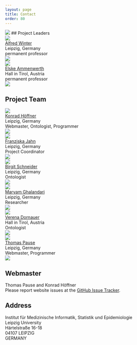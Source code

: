 ```yaml
---
layout: page
title: Contact
order: 80
---
```

<img src="{{site.url}}{{ site.baseurl}}/public/team.jpg" style="max-width:90%;margin:0 auto;">
## Project Leaders
<div class="teamGrid">
<img src="{{site.url}}{{ site.baseurl}}/public/winter.jpg">
<div class="inbox">
<a href="{{ site.links.winter}}">Alfred Winter</a><br>
Leipzig, Germany<br>
permanent professor<br>
</div>
<div class="inbox">
<a href="{{ site.links.imise }}"><img src="{{site.url}}{{site.baseurl}}/public/imise-logo.svg"></a>
</div>

<img src="{{site.url}}{{site.baseurl}}/public/ammenwerth.jpg">
<div class="inbox">
<a href="{{ site.links.ammenwerth }}">Elske Ammenwerth</a><br>
Hall in Tirol, Austria<br>
permanent professor<br>
</div>
<div class="inbox">
<a href="{{ site.links.umit }}"><img src="{{site.url}}{{site.baseurl}}/public/umit-logo.svg"></a>
</div>
</div>

## Project Team
<div class="teamGrid">
<img src="{{site.url}}{{ site.baseurl}}/public/hoeffner.jpg">
<div class="inbox">
<a href="{{ site.links.hoeffner}}">Konrad Höffner</a><br>
Leipzig, Germany<br>
Webmaster, Ontologist, Programmer<br>
</div>
<div class="inbox">
<a href="{{ site.links.imise }}"><img src="{{site.url}}{{site.baseurl}}/public/imise-logo.svg"></a>
</div>

<img src="{{site.url}}{{site.baseurl}}/public/jahn.jpg">
<div class="inbox">
<a href="{{ site.links.jahn }}">Franziska Jahn</a><br>
Leipzig, Germany<br>
Project Coordinator<br>
</div>
<div class="inbox">
<a href="{{ site.links.imise }}"><img src="{{site.url}}{{site.baseurl}}/public/imise-logo.svg"></a>
</div>

<img src="{{site.url}}{{ site.baseurl}}/public/schneider.jpg">
<div class="inbox">
<a href="{{ site.links.schneider }}">Birgit Schneider</a><br>
Leipzig, Germany<br>
Ontologist<br>
</div>
<div class="inbox">
<a href="{{ site.links.imise }}"><img src="{{site.url}}{{site.baseurl}}/public/imise-logo.svg"></a>
</div>

<img src="{{site.url}}{{ site.baseurl}}/public/ghalandari.jpg">
<div class="inbox">
<a href="{{ site.links.ghalandari }}">Maryam Ghalandari</a><br>
Leipzig, Germany<br>
Researcher<br>
</div>
<div class="inbox">
<a href="{{ site.links.imise }}"><img src="{{site.url}}{{site.baseurl}}/public/imise-logo.svg"></a>
</div>

<img src="{{site.url}}{{ site.baseurl}}/public/dornauer.jpg">
<div class="inbox">
<a href="{{ site.links.dornauer }}">Verena Dornauer</a><br>
Hall in Tirol, Austria<br>
Ontologist<br>
</div>
<div class="inbox">
<a href="{{ site.links.umit }}"><img src="{{site.url}}{{site.baseurl}}/public/umit-logo.svg"></a>
</div>

<img src="{{site.url}}{{ site.baseurl}}/public/pause.jpg">
<div class="inbox">
<a href="{{ site.links.pause }}">Thomas Pause</a><br>
Leipzig, Germany<br>
Webmaster, Programmer<br>
</div>
<div class="inbox">
<a href="{{ site.links.imise }}"><img src="{{site.url}}{{site.baseurl}}/public/imise-logo.svg"></a>
</div>

</div>

## Webmaster

Thomas Pause and Konrad Höffner<br>
Please report website issues at the <a href="https://github.com/hitontology/hitontology.eu/issues" target="_blank">GitHub Issue Tracker</a>.

## Address

Institut für Medizinische Informatik, Statistik und Epidemiologie<br>
Leipzig University<br>
Härtelstraße 16-18<br>
04107 LEIPZIG<br>
GERMANY

